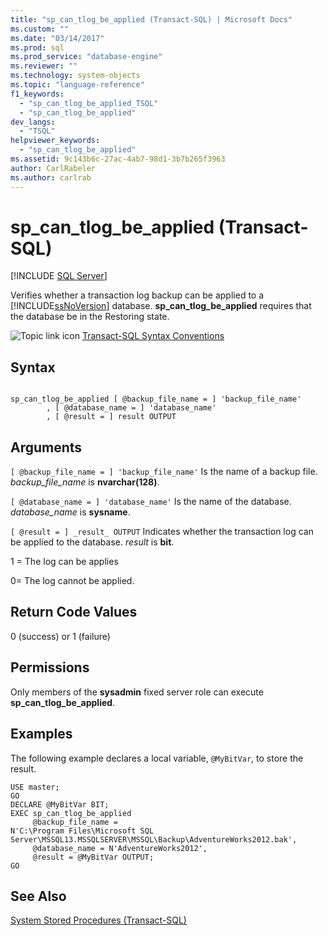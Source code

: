 ```yaml
---
title: "sp_can_tlog_be_applied (Transact-SQL) | Microsoft Docs"
ms.custom: ""
ms.date: "03/14/2017"
ms.prod: sql
ms.prod_service: "database-engine"
ms.reviewer: ""
ms.technology: system-objects
ms.topic: "language-reference"
f1_keywords: 
  - "sp_can_tlog_be_applied_TSQL"
  - "sp_can_tlog_be_applied"
dev_langs: 
  - "TSQL"
helpviewer_keywords: 
  - "sp_can_tlog_be_applied"
ms.assetid: 9c143b6c-27ac-4ab7-98d1-3b7b265f3963
author: CarlRabeler
ms.author: carlrab
---
```

# sp_can_tlog_be_applied (Transact-SQL)
[!INCLUDE [SQL Server](../../includes/applies-to-version/sqlserver.md)]

  Verifies whether a transaction log backup can be applied to a [!INCLUDE[ssNoVersion](../../includes/ssnoversion-md.md)] database. **sp_can_tlog_be_applied** requires that the database be in the Restoring state.  
  
 ![Topic link icon](../../database-engine/configure-windows/media/topic-link.gif "Topic link icon") [Transact-SQL Syntax Conventions](../../t-sql/language-elements/transact-sql-syntax-conventions-transact-sql.md)  
  
## Syntax  
  
```  
  
sp_can_tlog_be_applied [ @backup_file_name = ] 'backup_file_name'   
        , [ @database_name = ] 'database_name'   
        , [ @result = ] result OUTPUT  
```  
  
## Arguments  
`[ @backup_file_name = ] 'backup_file_name'`
 Is the name of a backup file. *backup_file_name* is **nvarchar(128)**.  
  
`[ @database_name = ] 'database_name'`
 Is the name of the database. *database_name* is **sysname**.  
  
`[ @result = ] _result_ OUTPUT`
 Indicates whether the transaction log can be applied to the database. *result* is **bit**.  
  
 1 = The log can be applies  
  
 0= The log cannot be applied.  
  
## Return Code Values  
 0 (success) or 1 (failure)  
  
## Permissions  
 Only members of the **sysadmin** fixed server role can execute **sp_can_tlog_be_applied**.  
  
## Examples  
 The following example declares a local variable, `@MyBitVar`, to store the result.  
  
```  
USE master;  
GO  
DECLARE @MyBitVar BIT;  
EXEC sp_can_tlog_be_applied  
     @backup_file_name =   
N'C:\Program Files\Microsoft SQL Server\MSSQL13.MSSQLSERVER\MSSQL\Backup\AdventureWorks2012.bak',  
     @database_name = N'AdventureWorks2012',  
     @result = @MyBitVar OUTPUT;  
GO  
```  
  
## See Also  
 [System Stored Procedures &#40;Transact-SQL&#41;](../../relational-databases/system-stored-procedures/system-stored-procedures-transact-sql.md)  
  
  
